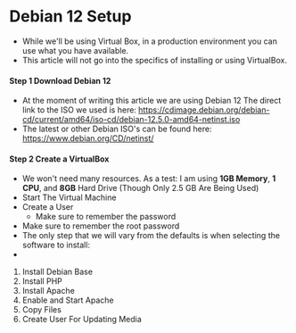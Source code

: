 # Debian 12 Setup 

- While we'll be using Virtual Box, in a production environment you can use what you have available. 
- This article will not go into the specifics of installing or using VirtualBox. 
  
#### Step 1 Download Debian 12
- At the moment of writing this article we are using Debian 12 The direct link to the ISO we used is here: https://cdimage.debian.org/debian-cd/current/amd64/iso-cd/debian-12.5.0-amd64-netinst.iso
- The latest or other Debian ISO's can be found here: https://www.debian.org/CD/netinst/
  
#### Step 2 Create a VirtualBox  
- We won't need many resources. As a test: I am using **1GB Memory**, **1 CPU**, and **8GB** Hard Drive (Though Only 2.5 GB Are Being Used)
- Start The Virtual Machine
- Create a User
  - Make sure to remember the password
- Make sure to remember the root password  
- The only step that we will vary from the defaults is when selecting the software to install:
- 

1. Install Debian Base
2. Install PHP
3. Install Apache
4. Enable and Start Apache
5. Copy Files
6. Create User For Updating Media

